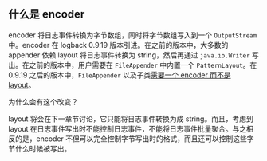 ## 什么是 encoder

encoder 将日志事件转换为字节数组，同时将字节数组写入到一个 `OutputStream` 中。encoder 在 logback 0.9.19 版本引进。在之前的版本中，大多数的 appender 依赖 layout 将日志事件转换为 string，然后再通过 `java.io.Writer` 写出。在之前的版本中，用户需要在 `FileAppender` 中内置一个 `PatternLayout`。在 0.9.19 之后的版本中，`FileAppender` 以及子类[需要一个 encoder 而不是 layout](https://logback.qos.ch/codes.html#layoutInsteadOfEncoder)。

为什么会有这个改变？

layout 将会在下一章节讨论，它只能将日志事件转换为成 string。而且，考虑到 layout 在日志事件写出时不能控制日志事件，不能将日志事件批量聚合。与之相反的是，encoder 不但可以完全控制字节写出时的格式，而且还可以控制这些字节什么时候被写出。



